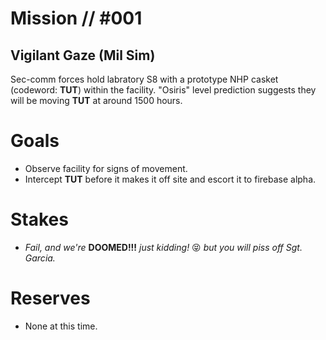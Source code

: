 # Mission // #001
## Vigilant Gaze (Mil Sim)

Sec-comm forces hold labratory S8 with a prototype NHP casket (codeword: **TUT**) within the facility. "Osiris" level prediction suggests they will be moving **TUT** at around 1500 hours.

# Goals
- Observe facility for signs of movement.
- Intercept **TUT** before it makes it off site and escort it to firebase alpha. 

# Stakes
- *Fail, and we're* **DOOMED!!!** *just kidding!* :stuck_out_tongue_closed_eyes: *but you will piss off Sgt. Garcia.*

# Reserves
- None at this time.
